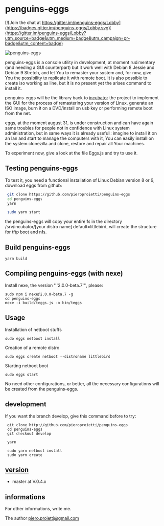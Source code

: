 # penguins-eggs

[![Join the chat at https://gitter.im/penguins-eggs/Lobby](https://badges.gitter.im/penguins-eggs/Lobby.svg)](https://gitter.im/penguins-eggs/Lobby?utm_source=badge&utm_medium=badge&utm_campaign=pr-badge&utm_content=badge)

![penguins-eggs](https://github.com/pieroproietti/penguins-eggs/blob/master/src/assets/penguins-eggs.png?raw=true)

penguins-eggs is a console utility in development, at moment rudimentary (and needing a GUI counterpart) but it work well with Debian 8 Jessie and Debian 9 Stretch, and let You to remaster your system and, for now, give You the possibility to replicate it with remote boot. It is also possible to create iso working as line, but it is no present yet the arises command to install it.

penguins-eggs will be the library back  to [incubator](http://github.com/pieroproietti/incubator) the project to implement the GUI for the process of remastering your version of Linux, generate an ISO image, burn it on a DVD/install on usb key or performing remote boot from the net.

eggs, at the moment august 31, is under construction and can have again same troubles for people not in confidence with Linux system administration, but in same ways it is already usefull: imagine to install it on an lan and start to manage the computers with it, You can easily install on the system clonezilla and clone, restore and repair all Your machines.

To experiment now, give a look at the file Eggs.js and try to use it.

## Testing penguins-eggs

To test it, you need a functional installation of Linux Debian version 8 or 9, download eggs from github:
``` bash
 git clone https://github.com/pieroproietti/penguins-eggs
 cd penguins-eggs
 yarn
```

``` bash
 sudo yarn start
```
the penguins-eggs will copy your entire fs in the directory /srv/incubator/[your distro name]
 default=littlebird, will create the structure for tftp boot and nfs.

## Build penguins-eggs
```
yarn build
```

## Compiling penguins-eggs (with nexe)

Install nexe, the version '''2.0.0-beta.7''', please:
```
sudo npm i nexe@2.0.0-beta.7 -g
cd penguins-eggs
nexe -i build/teggs.js -o bin/teggs
```

## Usage
Installation of netboot stuffs
```
sudo eggs netboot install
```
Creation of a remote distro
```
sudo eggs create netboot --distroname littlebird
```
Starting netboot boot

```
sudo eggs start
```

No need other configurations, or better, all the necessary configurations will be created from the penguins-eggs.

## development
If you want the branch develop, give this command before to try:
```
 git clone http://github.com/pieroproietti/penguins-eggs
 cd penguins-eggs
 git checkout develop

 yarn

 sudo yarn netboot install
 sudo yarn create
```
## [version](src/lib/README.md)
* master at V.0.4.x

## informations
For other informations, write me.

The author
piero.proietti@gmail.com

